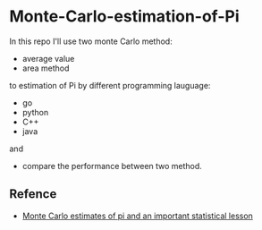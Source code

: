 # Monte-Carlo-estimation-of-Pi

In this repo I'll use two monte Carlo method:  
- average value  
- area method 

to estimation of Pi by different programming lauguage:  
- go
- python
- C++
- java  

and  
- compare the performance between two method.

## Refence
- [Monte Carlo estimates of pi and an important statistical lesson](https://blogs.sas.com/content/iml/2016/03/14/monte-carlo-estimates-of-pi.html)
